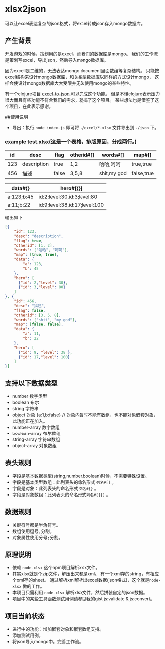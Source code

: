 xlsx2json
=========

可以让excel表达复杂的json格式，将excel转成json存入mongo数据库。

## 产生背景

开发游戏的时候，策划用的是excel，而我们的数据库是mongo。
我们的工作流是策划写excel，导出json，然后导入mongo数据库。

因为excell是二维的，无法表达mongo document里面数组等复杂结构。
只能按excel结构来设计mongo数据库，和关系型数据库以同样的方式设计mongo，
这样会使设计mongo数据库大大受限并无法使用mongo的某些特性。

有一个clojure项目 [excel-to-json ](https://github.com/mhaemmerle/excel-to-json) 可以完成这个功能。
但是不懂clojure表示压力很大而且有些功能不符合我们的需求，就搞了这个项目。
某些想法也是借鉴了这个项目，在此表示感谢。

##使用说明
* 导出：执行 `node index.js` 即可将 `./excel/*.xlsx` 文件导出到 `./json` 下。

### example  test.xlsx(这是一个表格，排版原因，分成两行。)

| id   | desc        | flag   | otherid#[] | words#[]     | map#[]     |
| ---- | ----------- | ------ | ---------- | ------------ | ---------- |
| 123  | description | true   | 1,2        | 哈哈,呵呵    | true,true  |
| 456  | 描述        | false  | 3,5,8      | shit,my god  | false,true |


| data#{}    | hero#[{}]                     |
| ---------- | ----------------------------- |
| a:123;b:45 | id:2;level:30,id:3;level:80   |
| a:11;b:22  | id:9;level:38,id:17;level:100 |

输出如下

```json
[{
    "id": 123,
    "desc": "description",
    "flag": true,
    "otherid": [1, 2],
    "words": ["哈哈", "呵呵"],
    "map": [true, true],
    "data": {
        "a": 123,
        "b": 45
    },
    "hero": [
      {"id": 2,"level": 30}, 
      {"id": 3,"level": 80}
    ]
}, {
    "id": 456,
    "desc": "描述",
    "flag": false,
    "otherid": [3, 5, 8],
    "words": ["shit", "my god"],
    "map": [false, false],
    "data": {
        "a": 11,
        "b": 22
    },
    "hero": [
      {"id": 9, "level": 38 }, 
      {"id": 17,"level": 100}
    ]
}]
```

## 支持以下数据类型
* number 数字类型
* boolean  布尔
* string 字符串
* object 对象 {a:1,b:false} // 对象内暂时不能有数组，也不能对象嵌套对象，此功能正在加入。
* number-array  数字数组
* boolean-array  布尔数组
* string-array  字符串数组
* object-array 对象数组

## 表头规则
* 字段是基本数据类型(string,number,boolean)时候，不需要特殊设置。
* 字段是基本类型数组：此列表头的命名形式 `列名#[]` 。
* 字段是对象：此列表头的命名形式 `列名#{}` 。
* 字段是对象数组：此列表头的命名形式`列名#[{}]` 。

## 数据规则
* 关键符号都是半角符号。
* 数组使用逗号`,`分割。
* 对象属性使用分号`;`分割。

## 原理说明
* 依赖 `node-xlsx` 这个npm项目解析xlsx文件。
* 其实xlsx就是个zip文件，解压出来都是xml。
  有一个xml存的string，有相应个xml存的sheet。
  通过解析xml解析出excel数据(json格式)，这个就是`node-xlsx` 做的工作。
* 本项目只需利用 `node-xlsx` 解析xlsx文件，然后拼装自定的json数据。
* 项目中的某些工具函数测试用例请参见我的gist js:validate & js:convert。

## 项目当前状态
* 进行中的功能：增加嵌套对象和嵌套数组支持。
* 添加测试用例。
* 将json导入mongo中。完善工作流。